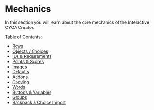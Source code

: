 # Mechanics
In this section you will learn about the core mechanics of the Interactive
CYOA Creator.

<!-- [Continue to Rows](./rows/){ .md-button } -->

Table of Contents:

* [Rows](./rows/)
* [Objects / Choices](./objects/)
* [IDs & Requirements](./ids-and-requirements/)
* [Points & Scores](./points-and-scores/)
* [Images](./images/)
* [Defaults](./defaults/)
* [Addons](./addons/)
* [Copying](./copying/)
* [Words](./words/)
* [Buttons & Variables](./buttons-and-variables/)
* [Groups](./groups/)
* [Backpack & Choice Import](./backpack-and-choice-import/)